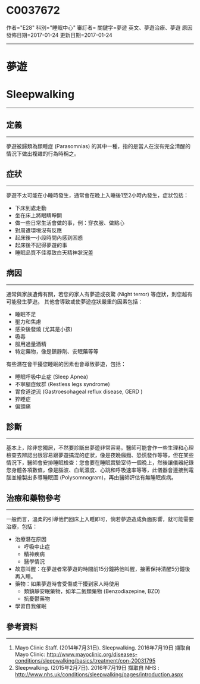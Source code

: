# C0037672
作者="E28"
科別="睡眠中心"
審訂者=
關鍵字=夢遊 英文、夢遊治療、夢遊 原因
發佈日期=2017-01-24
更新日期=2017-01-24

----------
# 夢遊
# Sleepwalking
----------
## 定義
----------

夢遊被歸類為類睡症 (Parasomnias) 的其中一種，指的是當人在沒有完全清醒的情況下做出複雜的行為時稱之。

## 症狀
----------

夢遊不太可能在小睡時發生，通常會在晚上入睡後1至2小時內發生，症狀包括：

- 下床到處走動
- 坐在床上將眼睛睜開
- 做一些日常生活會做的事，例：穿衣服、做點心
- 對周遭環境沒有反應
- 起床後一小段時間內感到困惑
- 起床後不記得夢遊的事
- 睡眠品質不佳導致白天精神狀況差
## 病因
----------

通常與家族遺傳有關，若您的家人有夢遊或夜驚 (Night terror) 等症狀，則您越有可能發生夢遊。
其他會導致或使夢遊症狀嚴重的因素包括：

- 睡眠不足
- 壓力和焦慮
- 感染後發燒 (尤其是小孩)
- 吸毒
- 服用過量酒精
- 特定藥物，像是鎮靜劑、安眠藥等等

有些潛在會干擾您睡眠的因素也會導致夢遊，包括：

- 睡眠呼吸中止症 (Sleep Apnea)
- 不寧腿症候群 (Restless legs syndrome)
- 胃食道逆流 (Gastroesohageal reflux disease, GERD )
- 猝睡症
- 偏頭痛
## 診斷
----------

基本上，除非您獨居，不然要診斷出夢遊非常容易。醫師可能會作一些生理和心理檢查去辨認出很容易跟夢遊搞混的症狀，像是夜晚癲癇、恐慌發作等等，但在某些情況下，醫師會安排睡眠檢查：您會要在睡眠實驗室待一個晚上，然後讓儀器紀錄您身體各項數值，像是腦波、血氧濃度、心跳和呼吸速率等等，此儀器會連接到電腦並繪製出多導睡眠圖 (Polysomnogram)，再由醫師評估有無睡眠疾病。

## 治療和藥物參考
----------

一般而言，溫柔的引導他們回床上入睡即可，倘若夢遊造成負面影響，就可能需要治療，包括：

- 治療潛在原因
  - 呼吸中止症
  - 精神疾病
  - 醫學情況
- 故意叫醒：在夢遊者常夢遊的時間前15分鐘將他叫醒，接著保持清醒5分鐘後再入睡。
- 藥物：如果夢遊時會受傷或干擾到家人時使用
  - 類鎮靜安眠藥物，如苯二氮類藥物 (Benzodiazepine, BZD)
  - 抗憂鬱藥物
- 學習自我催眠
## 參考資料
----------
1. Mayo Clinic Staff. (2014年7月31日). Sleepwalking. 2016年7月19日 擷取自 Mayo Clinic: http://www.mayoclinic.org/diseases-conditions/sleepwalking/basics/treatment/con-20031795
2. Sleepwalking. (2015年2月7日). 2016年7月19日 擷取自 NHS : http://www.nhs.uk/conditions/sleepwalking/pages/introduction.aspx

